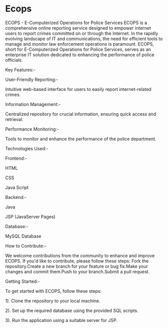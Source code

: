# Ecops
ECOPS - E-Computerized Operations for Police Services
ECOPS is a comprehensive online reporting service designed to empower internet users to report crimes committed on or through the Internet. In the rapidly evolving landscape of IT and communications, the need for efficient tools to manage and monitor law enforcement operations is paramount. ECOPS, short for E-Computerized Operations for Police Services, serves as an enterprise IT solution dedicated to enhancing the performance of police officials.

Key Features:-

User-Friendly Reporting:-

Intuitive web-based interface for users to easily report internet-related crimes.

Information Management:-

Centralized repository for crucial information, ensuring quick access and retrieval.

Performance Monitoring:-

Tools to monitor and enhance the performance of the police department.

Technologies Used:-

Frontend:-

HTML

CSS

Java Script

Backend:-

Java

JSP (JavaServer Pages)

Database:-

MySQL Database

How to Contribute:-

We welcome contributions from the community to enhance and improve ECOPS. If you'd like to contribute, please follow these steps:
Fork the repository.Create a new branch for your feature or bug fix.Make your changes and commit them.Push to your branch.Submit a pull request.

Getting Started:-

To get started with ECOPS, follow these steps:

1). Clone the repository to your local machine.

2). Set up the required database using the provided SQL scripts.

3). Run the application using a suitable server for JSP.
